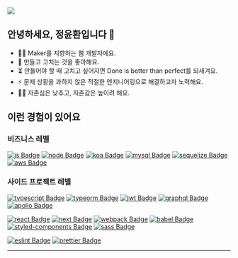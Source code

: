 <a href="https://hits.seeyoufarm.com">
  <img src="https://hits.seeyoufarm.com/api/count/incr/badge.svg?url=https%3A%2F%2Fgithub.com%2FYunhwanJung%2Fhit-counter&count_bg=%230AC8A3&title_bg=%23555555&icon=&icon_color=%23E7E7E7&title=hits&edge_flat=false"/>
</a>

## 안녕하세요, 정윤환입니다 👋
- 👨‍💻 Maker를 지향하는 웹 개발자에요.
- 🔧 만들고 고치는 것을 좋아해요.
- ⏳ 만들어야 할 때 고치고 싶어지면 Done is better than perfect를 되새겨요.
- ⚡ 문제 상황을 과하지 않은 적절한 엔지니어링으로 해결하고자 노력해요.
- 🧘‍♂️ 자존심은 낮추고, 자존감은 높이려 해요.

## 이런 경험이 있어요

### 비즈니스 레벨
[![js Badge](https://img.shields.io/badge/Javascript-F7DF1E?style=flat-square&logo=javascript&logoColor=black)]()
[![node Badge](https://img.shields.io/badge/Node.js-339933?style=flat-square&logo=node.js&logoColor=white)]()
[![koa Badge](https://img.shields.io/badge/Koa-33333D?style=flat-square)]()
[![mysql Badge](https://img.shields.io/badge/MySQL-4479A1?style=flat-square&logo=mysql&logoColor=white)]()
[![sequelize Badge](https://img.shields.io/badge/Sequelize-03AFEF?style=flat-square)]()
[![aws Badge](https://img.shields.io/badge/AWS-232F3E?style=flat-square&logo=amazon-aws&logoColor=white)]()

### 사이드 프로젝트 레벨
[![typescript Badge](https://img.shields.io/badge/Typescript-007ACC?style=flat-square&logo=typescript&logoColor=white)]()
[![typeorm Badge](https://img.shields.io/badge/TypeORM-E83524?style=flat-square)]()
[![jwt Badge](https://img.shields.io/badge/JWT-000000?style=flat-square&logo=json-web-tokens&logoColor=white)]()
[![graphql Badge](https://img.shields.io/badge/GraphQL-E10098?style=flat-square&logo=graphql&logoColor=white)]()
[![apollo Badge](https://img.shields.io/badge/Apollo-311C87?style=flat-square&logo=apollo-graphql&logoColor=white)]()

[![react Badge](https://img.shields.io/badge/React-61DAFB?style=flat-square&logo=react&logoColor=black)]()
[![next Badge](https://img.shields.io/badge/Next.js-lightgray?style=flat-square&logo=next.js&logoColor=black)]()
[![webpack Badge](https://img.shields.io/badge/Webpack-8DD6F9?style=flat-square&logo=webpack&logoColor=black)]()
[![babel Badge](https://img.shields.io/badge/Babel-F9DC3E?style=flat-square&logo=babel&logoColor=black)]()
[![styled-components Badge](https://img.shields.io/badge/StyledComponents-DB7093?style=flat-square&logo=styled-components&logoColor=white)]()
[![sass Badge](https://img.shields.io/badge/Sass-CC6699?style=flat-square&logo=sass&logoColor=white)]()

[![eslint Badge](https://img.shields.io/badge/ESLint-4B32C3?style=flat-square&logo=eslint&logoColor=white)]()
[![prettier Badge](https://img.shields.io/badge/Prettier-F7B93E?style=flat-square&logo=prettier&logoColor=white)]()

---
